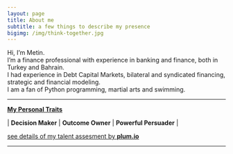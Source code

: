 ```yaml
---
layout: page
title: About me
subtitle: a few things to describe my presence
bigimg: /img/think-together.jpg
---
```


Hi, I’m Metin.  
I’m a finance professional with experience in banking and finance, both in Turkey and Bahrain.  
I had experience in Debt Capital Markets, bilateral and syndicated financing, strategic and financial modeling.  
I am a fan of Python programming, martial arts and swimming.

---
**[My Personal Traits](https://secure.plum.io/en/p/PgqCnT4yKwiat0x25Xzevw "click to see my talent assesment result by plum.io")**  

| **Decision Maker** | **Outcome Owner** | **Powerful Persuader** |   

[see details of my talent assesment by **plum.io**](https://secure.plum.io/en/p/PgqCnT4yKwiat0x25Xzevw)

---